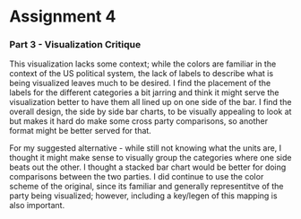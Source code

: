 # Assignment 4
### Part 3 - Visualization Critique

This visualization lacks some context; while the colors are familiar in the context of the US political system, the lack of labels to describe what is being visualized leaves much to be desired.  I find the placement of the labels for the different categories a bit jarring and think it might serve the visualization better to have them all lined up on one side of the bar. I find the overall design, the side by side bar charts, to be visually appealing to look at but makes it hard do make some cross party comparisons, so another format might be better served for that. 

For my suggested alternative - while still not knowing what the units are, I thought it might make sense to visually group the categories where one side beats out the other. I thought a stacked bar chart would be better for doing comparisons between the two parties.  I did continue to use the color scheme of the original, since its familiar and generally representitve of the party being visualized; however, including a key/legen of this mapping is also important.